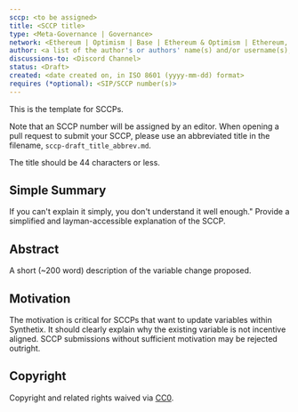 ```yaml
---
sccp: <to be assigned>
title: <SCCP title>
type: <Meta-Governance | Governance>
network: <Ethereum | Optimism | Base | Ethereum & Optimism | Ethereum, Optimism & Base | Ethereum & Base | Optimism & Base | Arbitrum | Ethereum, Optimism, Base & Arbitrum >
author: <a list of the author's or authors' name(s) and/or username(s), or name(s) and email(s), e.g. (use with the parentheses or triangular brackets): FirstName LastName (@GitHubUsername), FirstName LastName <foo@bar.com>, FirstName (@GitHubUsername) and GitHubUsername (@GitHubUsername)>
discussions-to: <Discord Channel>
status: <Draft>
created: <date created on, in ISO 8601 (yyyy-mm-dd) format>
requires (*optional): <SIP/SCCP number(s)>
---
```


<!--You can leave these HTML comments in your merged SCCP and delete the visible duplicate text guides, they will not appear and may be helpful to refer to if you edit it again. This is the suggested template for new SCCPs. Note that an SCCP number will be assigned by an editor. When opening a pull request to submit your SCCP, please use an abbreviated title in the filename, `sccp-draft_title_abbrev.md`. The title should be 44 characters or less.-->

This is the template for SCCPs.

Note that an SCCP number will be assigned by an editor. When opening a pull request to submit your SCCP, please use an abbreviated title in the filename, `sccp-draft_title_abbrev.md`.

The title should be 44 characters or less.

## Simple Summary

<!--"If you can't explain it simply, you don't understand it well enough." Provide a simplified and layman-accessible explanation of the SCCP.-->

If you can't explain it simply, you don't understand it well enough." Provide a simplified and layman-accessible explanation of the SCCP.

## Abstract

<!--A short (~200 word) description of the variable change proposed.-->

A short (~200 word) description of the variable change proposed.

## Motivation

<!--The motivation is critical for SCCPs that want to update variables within Synthetix. It should clearly explain why the existing variable is not incentive aligned. SCCP submissions without sufficient motivation may be rejected outright.-->

The motivation is critical for SCCPs that want to update variables within Synthetix. It should clearly explain why the existing variable is not incentive aligned. SCCP submissions without sufficient motivation may be rejected outright.

## Copyright

Copyright and related rights waived via [CC0](https://creativecommons.org/publicdomain/zero/1.0/).

